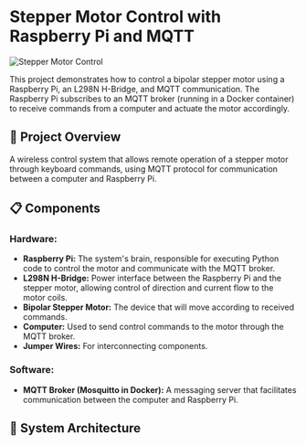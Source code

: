 # Stepper Motor Control with Raspberry Pi and MQTT

![Stepper Motor Control](https://via.placeholder.com/800x400?text=Stepper+Motor+Control+System)

This project demonstrates how to control a bipolar stepper motor using a Raspberry Pi, an L298N H-Bridge, and MQTT communication. The Raspberry Pi subscribes to an MQTT broker (running in a Docker container) to receive commands from a computer and actuate the motor accordingly.

## 🎯 Project Overview

A wireless control system that allows remote operation of a stepper motor through keyboard commands, using MQTT protocol for communication between a computer and Raspberry Pi.

## 📋 Components

### Hardware:
* **Raspberry Pi:** The system's brain, responsible for executing Python code to control the motor and communicate with the MQTT broker.
* **L298N H-Bridge:** Power interface between the Raspberry Pi and the stepper motor, allowing control of direction and current flow to the motor coils.
* **Bipolar Stepper Motor:** The device that will move according to received commands.
* **Computer:** Used to send control commands to the motor through the MQTT broker.
* **Jumper Wires:** For interconnecting components.

### Software:
* **MQTT Broker (Mosquitto in Docker):** A messaging server that facilitates communication between the computer and Raspberry Pi.

## 🔗 System Architecture
